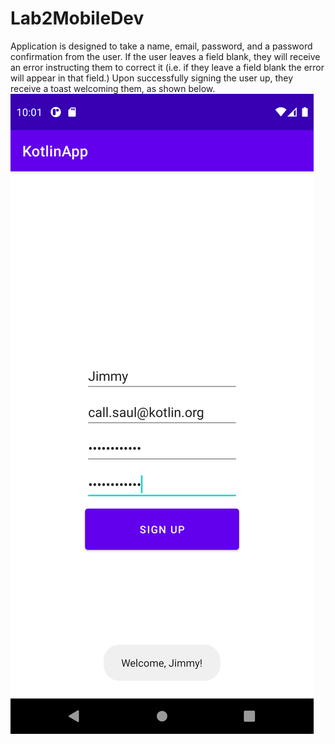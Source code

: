 # Lab2MobileDev
Application is designed to take a name, email, password, and a password confirmation from the user. 
If the user leaves a field blank, they will receive an error instructing them to correct it (i.e. if they leave a field blank the error will appear in that field.)
Upon successfully signing the user up, they receive a toast welcoming them, as shown below.
![screenshot](screenshot.png)
